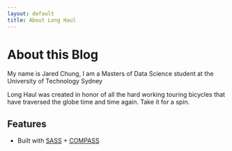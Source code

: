 ```yaml
---
layout: default
title: About Long Haul
---
```


<div class="post">
	<h1 class="pageTitle">About this Blog</h1>
	<p class="intro">My name is Jared Chung, I am a Masters of Data Science student at the University of Technology Sydney</p>
	<p>Long Haul was created in honor of all the hard working touring bicycles that have traversed the globe time and time again. Take it for a spin.</p>
	<h2>Features</h2>
	<ul>
		<li>Built with <a href="http://sass-lang.com/">SASS</a> + <a href="http://compass-style.org/">COMPASS</a></li>

</div>
